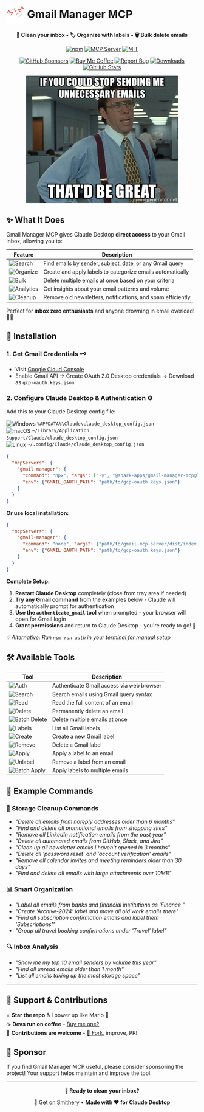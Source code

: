 [//]: # (Constants)
[license-link]: ../../blob/main/LICENSE
[stars-link]: ../../stargazers
[vid-link]: https://www.youtube.com/shorts/CCbY_ETwFss
[website-link]: https://spark-games.co.uk
[coffee-link]: https://buymeacoffee.com/spark88
[bug-link]: ../../issues
[release-link]: ../../releases
[fork-link]: ../../fork
[privacy-link]: ./PRIVACY.md
[issues-link]: ../../issues

# <img src="images/trash-mail.png" alt="Gmail Manager" width="48" height="48" style="vertical-align: middle;"> Gmail Manager MCP

<div align="center">

**🧹 Clean your inbox • 🏷️ Organize with labels • 🗑️ Bulk delete emails**


[![npm](https://img.shields.io/npm/v/@spark-apps/gmail-manager-mcp?style=flat-square&logo=npm&logoColor=white&color=red)](https://www.npmjs.com/package/@spark-apps/gmail-manager-mcp)
[![MCP Server](https://badge.mcpx.dev?type=server&color=yellow)](https://smithery.ai/server/@muammar-yacoob/gmail-manager-mcp)
[![MIT](https://img.shields.io/badge/License-MIT-purple?style=flat-square)](LICENSE)

[![GitHub Sponsors](https://img.shields.io/github/sponsors/muammar-yacoob?label=Sponsor&logo=github-sponsors&logoColor=white&color=pink)](https://github.com/sponsors/muammar-yacoob)
[![Buy Me Coffee](https://img.shields.io/badge/Buy%20Me-Coffee-green?logo=buy-me-a-coffee&logoColor=white)][coffee-link]
[![Report Bug](https://img.shields.io/badge/Report-Bug-red?logo=github&logoColor=white)][issues-link]
[![Downloads](https://img.shields.io/github/downloads/muammar-yacoob/GMail-Manager-MCP/total?logo=cloud-download&logoColor=white&color=blue)][release-link]
[![GitHub Stars](https://img.shields.io/github/stars/muammar-yacoob/GMail-Manager-MCP?style=social)][stars-link]

<img src="images/meme.png" alt="Stop sending me unnecessary emails meme" width="400">

</div>

## ✨ What It Does

Gmail Manager MCP gives Claude Desktop **direct access** to your Gmail inbox, allowing you to:

| Feature | Description |
|---------|-------------|
| ![Search](https://img.shields.io/badge/🔍-Search%20%26%20Filter-4285F4?style=for-the-badge&logo=gmail&logoColor=white) | Find emails by sender, subject, date, or any Gmail query |
| ![Organize](https://img.shields.io/badge/🏷️-Smart%20Organization-34A853?style=for-the-badge&logo=googletasks&logoColor=white) | Create and apply labels to categorize emails automatically |
| ![Bulk](https://img.shields.io/badge/🗑️-Bulk%20Operations-EA4335?style=for-the-badge&logo=googlesheets&logoColor=white) | Delete multiple emails at once based on your criteria |
| ![Analytics](https://img.shields.io/badge/📊-Inbox%20Analytics-FBBC04?style=for-the-badge&logo=googleanalytics&logoColor=white) | Get insights about your email patterns and volume |
| ![Cleanup](https://img.shields.io/badge/🧹-Smart%20Cleanup-9AA0A6?style=for-the-badge&logo=googleoptimize&logoColor=white) | Remove old newsletters, notifications, and spam efficiently |

Perfect for **inbox zero enthusiasts** and anyone drowning in email overload! 📧💀

## 🚀 Installation

### 1. Get Gmail Credentials 🗝️
- Visit [Google Cloud Console](https://console.cloud.google.com/)
- Enable Gmail API → Create OAuth 2.0 Desktop credentials → Download as `gcp-oauth.keys.json`

### 2. Configure Claude Desktop & Authentication ⚙️

Add this to your Claude Desktop config file:

<img src="https://img.shields.io/badge/Windows-0078D4?style=flat-square&logo=windows&logoColor=white" alt="Windows" width="80" height="20" style="vertical-align: middle;"> `%APPDATA%\Claude\claude_desktop_config.json`<br>
<img src="https://img.shields.io/badge/macOS-000000?style=flat-square&logo=apple&logoColor=white" alt="macOS" width="80" height="20" style="vertical-align: middle;"> `~/Library/Application Support/Claude/claude_desktop_config.json`<br>
<img src="https://img.shields.io/badge/Linux-FCC624?style=flat-square&logo=linux&logoColor=black" alt="Linux" width="80" height="20" style="vertical-align: middle;"> `~/.config/Claude/claude_desktop_config.json`

```json
{
  "mcpServers": {
    "gmail-manager": {
      "command": "npx", "args": ["-y", "@spark-apps/gmail-manager-mcp@latest"],
      "env": {"GMAIL_OAUTH_PATH": "path/to/gcp-oauth.keys.json"}
    }
  }
}
```

**Or use local installation:**
```json
{
  "mcpServers": {
    "gmail-manager": {
      "command": "node", "args": ["path/to/gmail-mcp-server/dist/index.js"],
      "env": {"GMAIL_OAUTH_PATH": "path/to/gcp-oauth.keys.json"}
    }
  }
}
```

**Complete Setup:**

1. **Restart Claude Desktop** completely (close from tray area if needed)
2. **Try any Gmail command** from the examples below - Claude will automatically prompt for authentication
3. **Use the `authenticate_gmail` tool** when prompted - your browser will open for Gmail login
4. **Grant permissions** and return to Claude Desktop - you're ready to go! 🎉

*💡 Alternative: Run `npm run auth` in your terminal for manual setup*

## 🛠️ Available Tools

| Tool | Description |
|------|-------------|
| ![Auth](https://img.shields.io/badge/🔐-authenticate__gmail-blue?style=flat-square) | Authenticate Gmail access via web browser |
| ![Search](https://img.shields.io/badge/🔍-search__emails-green?style=flat-square) | Search emails using Gmail query syntax |
| ![Read](https://img.shields.io/badge/📖-read__email-orange?style=flat-square) | Read the full content of an email |
| ![Delete](https://img.shields.io/badge/🗑️-delete__email-red?style=flat-square) | Permanently delete an email |
| ![Batch Delete](https://img.shields.io/badge/💥-batch__delete__emails-darkred?style=flat-square) | Delete multiple emails at once |
| ![Labels](https://img.shields.io/badge/📋-list__labels-purple?style=flat-square) | List all Gmail labels |
| ![Create](https://img.shields.io/badge/➕-create__label-brightgreen?style=flat-square) | Create a new Gmail label |
| ![Remove](https://img.shields.io/badge/❌-delete__label-red?style=flat-square) | Delete a Gmail label |
| ![Apply](https://img.shields.io/badge/🏷️-apply__label-blue?style=flat-square) | Apply a label to an email |
| ![Unlabel](https://img.shields.io/badge/🚫-remove__label-orange?style=flat-square) | Remove a label from an email |
| ![Batch Apply](https://img.shields.io/badge/⚡-batch__apply__labels-yellow?style=flat-square) | Apply labels to multiple emails |

## 💬 Example Commands

### 🧹 Storage Cleanup Commands
- *"Delete all emails from noreply addresses older than 6 months"*
- *"Find and delete all promotional emails from shopping sites"*
- *"Remove all LinkedIn notification emails from the past year"*
- *"Delete all automated emails from GitHub, Slack, and Jira"*
- *"Clean up all newsletter emails I haven't opened in 3 months"*
- *"Delete all 'password reset' and 'account verification' emails"*
- *"Remove all calendar invites and meeting reminders older than 30 days"*
- *"Find and delete all emails with large attachments over 10MB"*

### 📊 Smart Organization
- *"Label all emails from banks and financial institutions as 'Finance'"*
- *"Create 'Archive-2024' label and move all old work emails there"*
- *"Find all subscription confirmation emails and label them 'Subscriptions'"*
- *"Group all travel booking confirmations under 'Travel' label"*

### 🔍 Inbox Analysis  
- *"Show me my top 10 email senders by volume this year"*
- *"Find all unread emails older than 1 month"*
- *"List all emails taking up the most storage space"*

---

## 🌱 Support & Contributions

⭐ **Star the repo** & I power up like Mario 🍄  
☕ **Devs run on coffee** - [Buy me one?][coffee-link]  
🤝 **Contributions are welcome** - [🍴 Fork][fork-link], improve, PR!

## 💖 Sponsor

If you find Gmail Manager MCP useful, please consider sponsoring the project! Your support helps maintain and improve the tool.

---

<div align="center">

**🚀 Ready to clean your inbox?**

<a href="https://smithery.ai/server/@spark-apps/gmail-manager-mcp">🎯 Get on Smithery</a> • **Made with ❤️ for Claude Desktop**

</div>